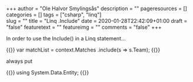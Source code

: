 +++
author = "Ole Halvor Smylingsås"
description = ""
pageresources = []
categories = []
tags = ["csharp", "linq"]     
slug = ""
title = "Linq .Include"
date = 2020-01-28T22:42:09+01:00
draft = "false"
featuretext = ""
featureimg = ""
comments = "false"
+++

In order to use the Include() in a Linq statement...

{{<highlight c>}}
var matchList = context.Matches
                    .include(s => s.Team);
{{</highlight>}}

always put

{{<highlight c>}}
using System.Data.Entity;
{{</highlight>}}